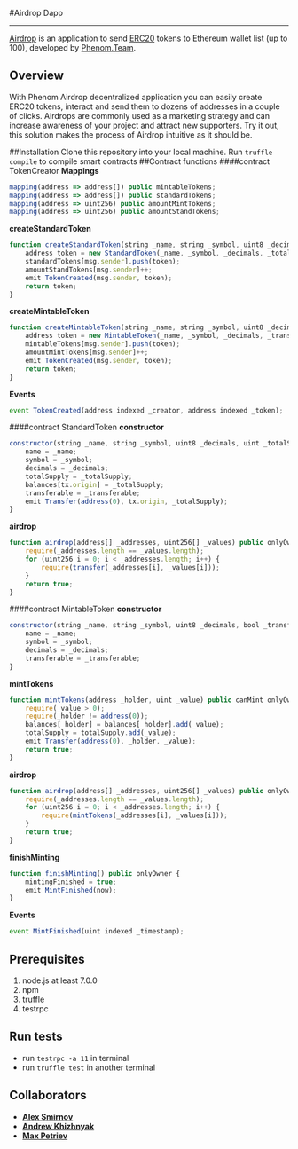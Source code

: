 #Airdrop Dapp
<hr>

[Airdrop][airdrop] is an application to send [ERC20][erc20] tokens to Ethereum wallet list (up to 100), developed by [Phenom.Team][phenom].

## Overview

With Phenom Airdrop decentralized application you can easily create ERC20 tokens, interact and send them to dozens of addresses in a couple of clicks. Airdrops are commonly used as a marketing strategy and can increase awareness of your project and attract new supporters. Try it out, this solution makes the process of Airdrop intuitive as it should be.

##Installation
Clone this repository into your local machine.
Run `truffle compile` to compile smart contracts
##Contract functions
####contract TokenCreator
**Mappings**
```js
mapping(address => address[]) public mintableTokens;
mapping(address => address[]) public standardTokens;
mapping(address => uint256) public amountMintTokens;
mapping(address => uint256) public amountStandTokens;
```
**createStandardToken**
```js
function createStandardToken(string _name, string _symbol, uint8 _decimals, uint _totalSupply, bool _transferable) public returns (address) {
    address token = new StandardToken(_name, _symbol, _decimals, _totalSupply, _transferable);
    standardTokens[msg.sender].push(token);
    amountStandTokens[msg.sender]++;
    emit TokenCreated(msg.sender, token);
    return token;
}
```
**createMintableToken**
```js
function createMintableToken(string _name, string _symbol, uint8 _decimals, bool _transferable) public returns (address) {
    address token = new MintableToken(_name, _symbol, _decimals, _transferable);
    mintableTokens[msg.sender].push(token);
    amountMintTokens[msg.sender]++;
    emit TokenCreated(msg.sender, token);
    return token;
}
```
**Events**
```js
event TokenCreated(address indexed _creator, address indexed _token);
```
####contract StandardToken
**constructor**
```js
constructor(string _name, string _symbol, uint8 _decimals, uint _totalSupply, bool _transferable) public {   
    name = _name;
    symbol = _symbol;
    decimals = _decimals;
    totalSupply = _totalSupply;
    balances[tx.origin] = _totalSupply;
    transferable = _transferable;
    emit Transfer(address(0), tx.origin, _totalSupply);
}
```
**airdrop**
```js
function airdrop(address[] _addresses, uint256[] _values) public onlyOwner returns (bool) {
    require(_addresses.length == _values.length);
    for (uint256 i = 0; i < _addresses.length; i++) {
        require(transfer(_addresses[i], _values[i]));
    }        
    return true;
}
```
####contract MintableToken
**constructor**
```js
constructor(string _name, string _symbol, uint8 _decimals, bool _transferable) public {
    name = _name;
    symbol = _symbol;
    decimals = _decimals;
    transferable = _transferable;
}
```
**mintTokens**
```js
function mintTokens(address _holder, uint _value) public canMint onlyOwner returns (bool) {
    require(_value > 0);
    require(_holder != address(0));
    balances[_holder] = balances[_holder].add(_value);
    totalSupply = totalSupply.add(_value);
    emit Transfer(address(0), _holder, _value);
    return true;
}
```
**airdrop**
```js
function airdrop(address[] _addresses, uint256[] _values) public onlyOwner returns (bool) {
    require(_addresses.length == _values.length);
    for (uint256 i = 0; i < _addresses.length; i++) {
        require(mintTokens(_addresses[i], _values[i]));
    }
    return true;
}
```
**finishMinting**
```js
function finishMinting() public onlyOwner {
    mintingFinished = true;
    emit MintFinished(now);
}
```
**Events**
```js
event MintFinished(uint indexed _timestamp);
```
## Prerequisites
1. node.js at least 7.0.0
2. npm
3. truffle
4. testrpc
## Run tests
* run `testrpc -a 11` in terminal
* run `truffle test` in another terminal
## Collaborators
* **[Alex Smirnov](https://github.com/AlekseiSmirnov)**
* **[Andrew Khizhnyak](https://github.com/AndrewKhizhnyak)**
* **[Max Petriev](https://github.com/maxpetriev)**

[airdrop]: https://airdrop.phenom.team/
[phenom]: https://phenom.team/
[erc20]: https://github.com/ethereum/EIPs/blob/master/EIPS/eip-20-token-standard.md